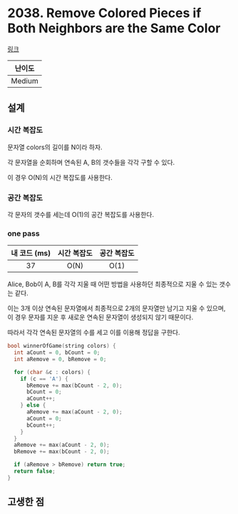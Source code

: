 # 2038. Remove Colored Pieces if Both Neighbors are the Same Color

[링크](https://leetcode.com/problems/remove-colored-pieces-if-both-neighbors-are-the-same-color/)

| 난이도 |
| :----: |
| Medium |

## 설계

### 시간 복잡도

문자열 colors의 길이를 N이라 하자.

각 문자열을 순회하며 연속된 A, B의 갯수들을 각각 구할 수 있다.

이 경우 O(N)의 시간 복잡도를 사용한다.

### 공간 복잡도

각 문자의 갯수를 세는데 O(1)의 공간 복잡도를 사용한다.

### one pass

| 내 코드 (ms) | 시간 복잡도 | 공간 복잡도 |
| :----------: | :---------: | :---------: |
|      37      |    O(N)     |    O(1)     |

Alice, Bob이 A, B를 각각 지울 때 어떤 방법을 사용하던 최종적으로 지울 수 있는 갯수는 같다.

이는 3개 이상 연속된 문자열에서 최종적으로 2개의 문자열만 남기고 지울 수 있으며, 이 경우 문자를 지운 후 새로운 연속된 문자열이 생성되지 않기 때문이다.

따라서 각각 연속된 문자열의 수를 세고 이를 이용해 정답을 구한다.

```cpp
bool winnerOfGame(string colors) {
  int aCount = 0, bCount = 0;
  int aRemove = 0, bRemove = 0;

  for (char &c : colors) {
    if (c == 'A') {
      bRemove += max(bCount - 2, 0);
      bCount = 0;
      aCount++;
    } else {
      aRemove += max(aCount - 2, 0);
      aCount = 0;
      bCount++;
    }
  }
  aRemove += max(aCount - 2, 0);
  bRemove += max(bCount - 2, 0);

  if (aRemove > bRemove) return true;
  return false;
}
```

## 고생한 점
